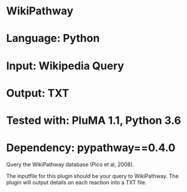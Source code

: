 # WikiPathway
# Language: Python
# Input: Wikipedia Query
# Output: TXT
# Tested with: PluMA 1.1, Python 3.6
# Dependency: pypathway==0.4.0

Query the WikiPathway database (Pico et al, 2008).

The inputfile for this plugin should be your query to WikiPathway.  The plugin
will output details on each reaction into a TXT file.
